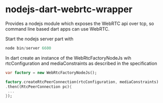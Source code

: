 # nodejs-dart-webrtc-wrapper
Provides a nodejs module which exposes the WebRTC api over tcp, so command line based dart apps can use WebRTC.

Start the nodejs server part with 
```dart
node bin/server 6600
```


In dart create an instance of the WebRtcFactoryNodeJs wih rtcConfiguration and mediaConstraints as described in the specification

```dart
var factory = new WebRtcFactoryNodeJs();

factory.createRtcPeerConnection(rtcConfiguration, mediaConstraints)
.then((RtcPeerConnection pc){
 ...
});
```